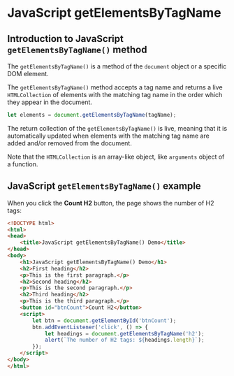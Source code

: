 # JavaScript getElementsByTagName

## Introduction to JavaScript `getElementsByTagName()` method

The `getElementsByTagName()` is a method of the `document` object or a specific DOM element.

The `getElementsByTagName()` method accepts a tag name and returns a live `HTMLCollection` of elements with the matching tag name in the order which they appear in the document.

```js
let elements = document.getElementsByTagName(tagName);
```

The return collection of the `getElementsByTagName()` is live, meaning that it is automatically updated when elements with the matching tag name are added and/or removed from the document.

Note that the `HTMLCollection` is an array-like object, like `arguments` object of a function.

## JavaScript `getElementsByTagName()` example

When you click the **Count H2** button, the page shows the number of H2 tags:

```html
<!DOCTYPE html>
<html>
<head>
    <title>JavaScript getElementsByTagName() Demo</title>
</head>
<body>
    <h1>JavaScript getElementsByTagName() Demo</h1>
    <h2>First heading</h2>
    <p>This is the first paragraph.</p>
    <h2>Second heading</h2>
    <p>This is the second paragraph.</p>
    <h2>Third heading</h2>
    <p>This is the third paragraph.</p>
    <button id="btnCount">Count H2</button>
    <script>
        let btn = document.getElementById('btnCount');
        btn.addEventListener('click', () => {
            let headings = document.getElementsByTagName('h2');
            alert(`The number of H2 tags: ${headings.length}`);
        });
    </script>
</body>
</html>
```